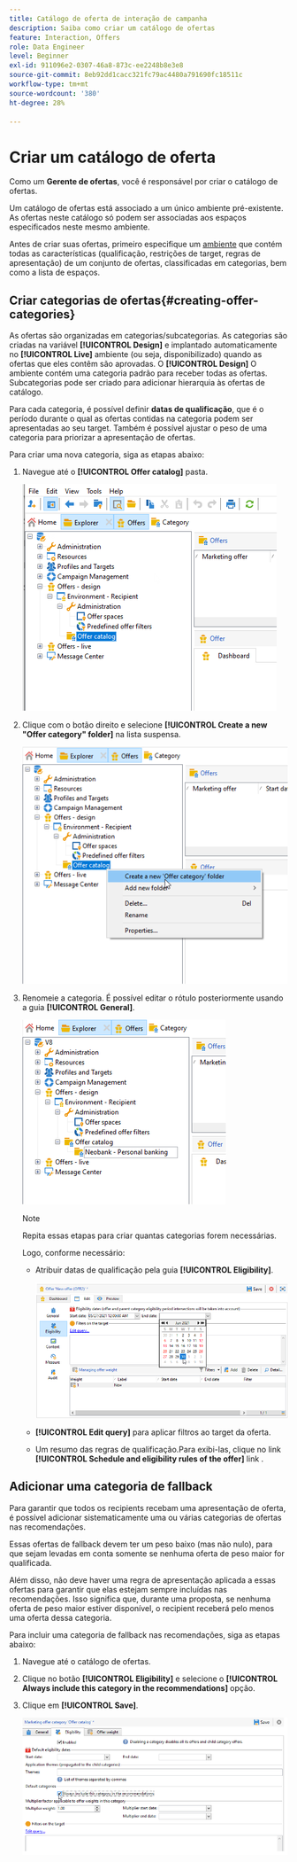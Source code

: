 ```yaml
---
title: Catálogo de oferta de interação de campanha
description: Saiba como criar um catálogo de ofertas
feature: Interaction, Offers
role: Data Engineer
level: Beginner
exl-id: 911096e2-0307-46a8-873c-ee2248b8e3e8
source-git-commit: 8eb92dd1cacc321fc79ac4480a791690fc18511c
workflow-type: tm+mt
source-wordcount: '380'
ht-degree: 28%

---
```


# Criar um catálogo de oferta

Como um **Gerente de ofertas**, você é responsável por criar o catálogo de ofertas.

Um catálogo de ofertas está associado a um único ambiente pré-existente. As ofertas neste catálogo só podem ser associadas aos espaços especificados neste mesmo ambiente.

Antes de criar suas ofertas, primeiro especifique um [ambiente](interaction-env.md) que contém todas as características (qualificação, restrições de target, regras de apresentação) de um conjunto de ofertas, classificadas em categorias, bem como a lista de espaços.

## Criar categorias de ofertas{#creating-offer-categories}

As ofertas são organizadas em categorias/subcategorias. As categorias são criadas na variável **[!UICONTROL Design]** e implantado automaticamente no **[!UICONTROL Live]** ambiente (ou seja, disponibilizado) quando as ofertas que eles contêm são aprovadas. O **[!UICONTROL Design]** O ambiente contém uma categoria padrão para receber todas as ofertas. Subcategorias pode ser criado para adicionar hierarquia às ofertas de catálogo.

Para cada categoria, é possível definir **datas de qualificação**, que é o período durante o qual as ofertas contidas na categoria podem ser apresentadas ao seu target. Também é possível ajustar o peso de uma categoria para priorizar a apresentação de ofertas.

Para criar uma nova categoria, siga as etapas abaixo:

1. Navegue até o **[!UICONTROL Offer catalog]** pasta.

   ![](assets/offer_cat_create_001.png)

1. Clique com o botão direito e selecione **[!UICONTROL Create a new "Offer category" folder]** na lista suspensa.

   ![](assets/offer_cat_create_002.png)

1. Renomeie a categoria. É possível editar o rótulo posteriormente usando a guia **[!UICONTROL General]**.

   ![](assets/offer_cat_create_003.png)

   >[!NOTE]
   >
   >Repita essas etapas para criar quantas categorias forem necessárias.

   Logo, conforme necessário:

   * Atribuir datas de qualificação pela guia **[!UICONTROL Eligibility]**.

      ![](assets/offer_cat_create_004.png)

   * **[!UICONTROL Edit query]** para aplicar filtros ao target da oferta.

   * Um resumo das regras de qualificação.Para exibi-las, clique no link **[!UICONTROL Schedule and eligibility rules of the offer]** link .

## Adicionar uma categoria de fallback

Para garantir que todos os recipients recebam uma apresentação de oferta, é possível adicionar sistematicamente uma ou várias categorias de ofertas nas recomendações.

Essas ofertas de fallback devem ter um peso baixo (mas não nulo), para que sejam levadas em conta somente se nenhuma oferta de peso maior for qualificada.

Além disso, não deve haver uma regra de apresentação aplicada a essas ofertas para garantir que elas estejam sempre incluídas nas recomendações. Isso significa que, durante uma proposta, se nenhuma oferta de peso maior estiver disponível, o recipient receberá pelo menos uma oferta dessa categoria.

Para incluir uma categoria de fallback nas recomendações, siga as etapas abaixo:

1. Navegue até o catálogo de ofertas.
1. Clique no botão **[!UICONTROL Eligibility]** e selecione o **[!UICONTROL Always include this category in the recommendations]** opção.
1. Clique em **[!UICONTROL Save]**.

   ![](assets/offer_cat_default_001.png)
